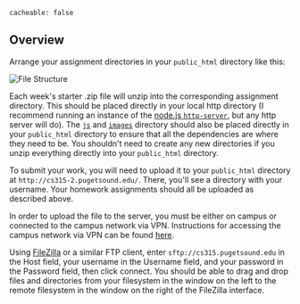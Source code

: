 ```
cacheable: false
```

## Overview


Arrange your assignment directories in your `public_html` directory like this:

![File Structure](/~tmullen/images/cg/filestructure.png)

Each week's starter .zip file will unzip into the corresponding assignment directory. This should be placed directly in your local http directory (I recommend running an instance of the [node.js `http-server`](https://www.npmjs.com/package/http-server), but any http server will do). The [`js`](/~tmullen/secure/f17cg/js.zip) and [`images`](/~tmullen/secure/f17cg/images.zip) directory should also be placed directly in your `public_html` directory to ensure that all the dependencies are where they need to be. You shouldn't need to create any new directories if you unzip everything directly into your `public_html` directory.  


To submit your work, you will need to upload it to your `public_html` directory at `http://cs315-2.pugetsound.edu/`. There, you'll see a directory with your username. Your homework assignments should all be uploaded as described above.

In order to upload the file to the server, you must be either on campus or connected to the campus network via VPN. Instructions for accessing the campus network via VPN can be found [here](http://www.pugetsound.edu/about/offices-services/technology-services/help-support/self-help/vpn/).

Using [FileZilla](https://filezilla-project.org/) or a similar FTP client, enter `sftp://cs315.pugetsound.edu` in the Host field, your username in the Username field, and your password in the Password field, then click connect. You should be able to drag and drop files and directories from your filesystem in the window on the left to the remote filesystem in the window on the right of the FileZilla interface.  
